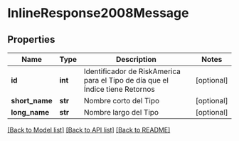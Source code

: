 # InlineResponse2008Message

## Properties
Name | Type | Description | Notes
------------ | ------------- | ------------- | -------------
**id** | **int** | Identificador de RiskAmerica para el Tipo de día que el Índice tiene Retornos | [optional] 
**short_name** | **str** | Nombre corto del Tipo | [optional] 
**long_name** | **str** | Nombre largo del Tipo | [optional] 

[[Back to Model list]](../README.md#documentation-for-models) [[Back to API list]](../README.md#documentation-for-api-endpoints) [[Back to README]](../README.md)

